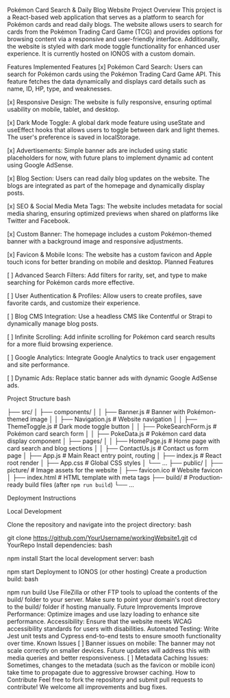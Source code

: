 Pokémon Card Search & Daily Blog Website
Project Overview
This project is a React-based web application that serves as a platform to search for Pokémon cards and read daily blogs. The website allows users to search for cards from the Pokémon Trading Card Game (TCG) and provides options for browsing content via a responsive and user-friendly interface. Additionally, the website is styled with dark mode toggle functionality for enhanced user experience. It is currently hosted on IONOS with a custom domain.

Features
Implemented Features
[x] Pokémon Card Search: Users can search for Pokémon cards using the Pokémon Trading Card Game API. This feature fetches the data dynamically and displays card details such as name, ID, HP, type, and weaknesses.

[x] Responsive Design: The website is fully responsive, ensuring optimal usability on mobile, tablet, and desktop.

[x] Dark Mode Toggle: A global dark mode feature using useState and useEffect hooks that allows users to toggle between dark and light themes. The user's preference is saved in localStorage.

[x] Advertisements: Simple banner ads are included using static placeholders for now, with future plans to implement dynamic ad content using Google AdSense.

[x] Blog Section: Users can read daily blog updates on the website. The blogs are integrated as part of the homepage and dynamically display posts.

[x] SEO & Social Media Meta Tags: The website includes metadata for social media sharing, ensuring optimized previews when shared on platforms like Twitter and Facebook.

[x] Custom Banner: The homepage includes a custom Pokémon-themed banner with a background image and responsive adjustments.

[x] Favicon & Mobile Icons: The website has a custom favicon and Apple touch icons for better branding on mobile and desktop.
Planned Features

[ ] Advanced Search Filters: Add filters for rarity, set, and type to make searching for Pokémon cards more effective.

[ ] User Authentication & Profiles: Allow users to create profiles, save favorite cards, and customize their experience.

[ ] Blog CMS Integration: Use a headless CMS like Contentful or Strapi to dynamically manage blog posts.

[ ] Infinite Scrolling: Add infinite scrolling for Pokémon card search results for a more fluid browsing experience.

[ ] Google Analytics: Integrate Google Analytics to track user engagement and site performance.

[ ] Dynamic Ads: Replace static banner ads with dynamic Google AdSense ads.




Project Structure
bash

├── src/
│   ├── components/
│   │   ├── Banner.js        # Banner with Pokémon-themed image
│   │   ├── Navigation.js    # Website navigation
│   │   ├── ThemeToggle.js   # Dark mode toggle button
│   │   ├── PokeSearchForm.js # Pokémon card search form
│   │   ├── PokeData.js      # Pokémon card data display component
│   ├── pages/
│   │   ├── HomePage.js      # Home page with card search and blog sections
│   │   ├── ContactUs.js     # Contact us form page
│   ├── App.js               # Main React entry point, routing
│   ├── index.js             # React root render
│   ├── App.css              # Global CSS styles
│   └── ...
├── public/
│   ├── picture/             # Image assets for the website
│   ├── favicon.ico          # Website favicon
│   ├── index.html           # HTML template with meta tags
├── build/                   # Production-ready build files (after `npm run build`)
└── ...


Deployment Instructions

Local Development

Clone the repository and navigate into the project directory:
bash

git clone https://github.com/YourUsername/workingWebsite1.git
cd YourRepo
Install dependencies:
bash

npm install
Start the local development server:
bash

npm start
Deployment to IONOS (or other hosting)
Create a production build:
bash

npm run build
Use FileZilla or other FTP tools to upload the contents of the build/ folder to your server.
Make sure to point your domain's root directory to the build/ folder if hosting manually.
Future Improvements
Improve Performance: Optimize images and use lazy loading to enhance site performance.
Accessibility: Ensure that the website meets WCAG accessibility standards for users with disabilities.
Automated Testing: Write Jest unit tests and Cypress end-to-end tests to ensure smooth functionality over time.
Known Issues
[ ] Banner issues on mobile: The banner may not scale correctly on smaller devices. Future updates will address this with media queries and better responsiveness.
[ ] Metadata Caching Issues: Sometimes, changes to the metadata (such as the favicon or mobile icon) take time to propagate due to aggressive browser caching.
How to Contribute
Feel free to fork the repository and submit pull requests to contribute! We welcome all improvements and bug fixes.


